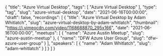 {
  "title": "Azure Virtual Desktop",
  "tags": [
    "Azure Virtual Desktop"
  ],
  "type": "tag",
  "slug": "azure-virtual-desktop",
  "date": "2021-06-16T00:00:00",
  "draft": false,
  "recordings": [
    {
      "title": "Azure Virtual Desktop by Adam Whitlatch",
      "slug": "azure-virtual-desktop-by-adam-whitlatch",
      "thumbnail": "https://i.vimeocdn.com/video/1168688870_295x166",
      "date": "2021-06-16T00:00:00",
      "meetups": [
        {
          "name": "Azure Austin Meetup",
          "slug": "azure-austin-meetup"
        },
        {
          "name": "DFW Azure User Group",
          "slug": "dfw-azure-user-group"
        }
      ],
      "speakers": [
        {
          "name": "Adam Whitlatch",
          "slug": "adam-whitlatch"
        }
      ]
    }
  ]
}